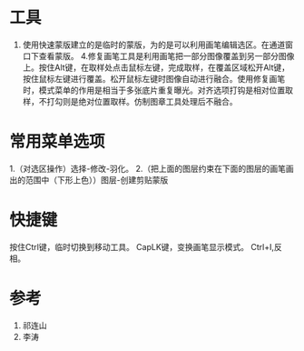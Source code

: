# 工具

1. 使用快速蒙版建立的是临时的蒙版，为的是可以利用画笔编辑选区。在通道窗口下查看蒙版。
4.修复画笔工具是利用画笔把一部分图像覆盖到另一部分图像上。按住Alt键，在取样处点击鼠标左键，完成取样，在覆盖区域松开Alt键，按住鼠标左键进行覆盖。松开鼠标左键时图像自动进行融合。使用修复画笔时，模式菜单的作用是相当于多张底片重复曝光。对齐选项打钩是相对位置取样，不打勾则是绝对位置取样。仿制图章工具处理后不融合。

# 常用菜单选项

1.（对选区操作）选择-修改-羽化。
2.（把上面的图层约束在下面的图层的画笔画出的范围中（下形上色））图层-创建剪贴蒙版

# 快捷键

按住Ctrl键，临时切换到移动工具。
CapLK键，变换画笔显示模式。
Ctrl+I,反相。

# 参考

1. 祁连山
2. 李涛

